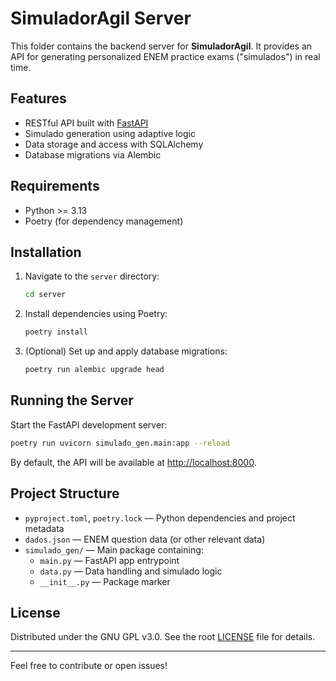 # SimuladorAgil Server

This folder contains the backend server for **SimuladorAgil**. It provides an API for generating personalized ENEM practice exams ("simulados") in real time.

## Features

- RESTful API built with [FastAPI](https://fastapi.tiangolo.com/)
- Simulado generation using adaptive logic
- Data storage and access with SQLAlchemy
- Database migrations via Alembic

## Requirements

- Python >= 3.13
- Poetry (for dependency management)

## Installation

1. Navigate to the `server` directory:

   ```bash
   cd server
   ```

2. Install dependencies using Poetry:

   ```bash
   poetry install
   ```

3. (Optional) Set up and apply database migrations:

   ```bash
   poetry run alembic upgrade head
   ```

## Running the Server

Start the FastAPI development server:

```bash
poetry run uvicorn simulado_gen.main:app --reload
```

By default, the API will be available at [http://localhost:8000](http://localhost:8000).

## Project Structure

- `pyproject.toml`, `poetry.lock` — Python dependencies and project metadata
- `dados.json` — ENEM question data (or other relevant data)
- `simulado_gen/` — Main package containing:
  - `main.py` — FastAPI app entrypoint
  - `data.py` — Data handling and simulado logic
  - `__init__.py` — Package marker

## License

Distributed under the GNU GPL v3.0. See the root [LICENSE](../LICENSE) file for details.

---

Feel free to contribute or open issues!